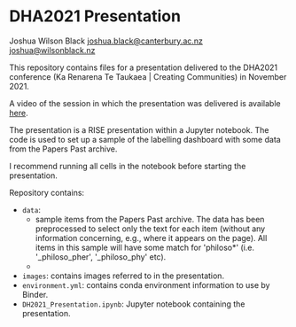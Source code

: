 # DHA2021 Presentation

Joshua Wilson Black
<joshua.black@canterbury.ac.nz>
<joshua@wilsonblack.nz>

This repository contains files for a presentation delivered to the DHA2021
conference (Ka Renarena Te Taukaea | Creating Communities) in November 2021.

A video of the session in which the presentation was delivered is available
[here](https://www.youtube.com/watch?v=w6bWVoe7A20&t=105s).

The presentation is a RISE presentation within a Jupyter notebook. The code
is used to set up a sample of the labelling dashboard with some data from
the Papers Past archive.

I recommend running all cells in the notebook before starting the presentation.

Repository contains:
- `data`:
    - sample items from the Papers Past archive. The data has been
      preprocessed to select only the text for each item (without any information
      concerning, e.g., where it appears on the page). All items in this sample
      will have some match for 'philoso*' (i.e. '_philoso_pher', '_philoso_phy'
      etc).
    - 
- `images`: contains images referred to in the presentation.
- `environment.yml`: contains conda environment information to use by Binder.
- `DH2021_Presentation.ipynb`: Jupyter notebook containing the presentation.
